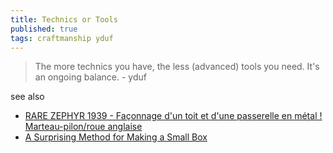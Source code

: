 ```yaml
---
title: Technics or Tools
published: true
tags: craftmanship yduf
---
```

> The more technics you have, the less (advanced) tools you need. It's an ongoing balance. - yduf

see also
- [RARE ZEPHYR 1939 - Façonnage d'un toit et d'une passerelle en métal ! Marteau-pilon/roue anglaise](https://www.youtube.com/watch?v=-OmMLe0yNOw)
- [A Surprising Method for Making a Small Box](https://youtube.com/shorts/_DXosSfbwOY?si=rAygvSU982mIuLHb)